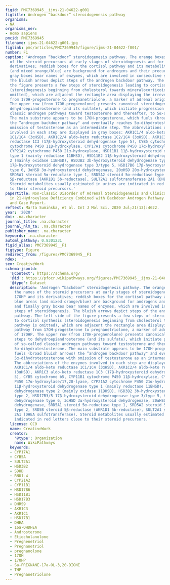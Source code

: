 ```yaml
---
figid: PMC7369945__ijms-21-04622-g001
figtitle: Androgen “backdoor” steroidogenesis pathway
organisms:
- NA
organisms_ner:
- Homo sapiens
pmcid: PMC7369945
filename: ijms-21-04622-g001.jpg
figlink: pmc/articles/PMC7369945/figure/ijms-21-04622-f001/
number: F1
caption: 'Androgen “backdoor” steroidogenesis pathway. The orange boxes bear the names
  of the steroid precursors at early stages of steroidogenesis and for 17OHP and its
  derivatives; reddish boxes for the cortisol pathway and its metabolite; blue areas
  (and mixed orange/blue) are background for androgens and their precursors; and finally
  gray boxes bear names of enzymes, which are involved in consecutive steps of steroidogenesis.
  The bluish arrows depict steps of the androgen backdoor pathway. The left side of
  the figure presents a few steps of steroidogenesis leading to cortisol synthesis
  (steroidogenesis beginning from cholesterol towards mineralocorticoid pathway is
  omitted), which are adjacent the rectangle area displaying the irreversible pathway
  from 17OH-progesterone to pregnanetriolone, a marker of adrenal origin of 17OHP.
  The upper row (from 17OH-pregnenolone) presents canonical steroidogenic steps to
  dehydroepiandrosterone (and its sulfate), which initiate progression of so-called
  classic androgen pathways toward testosterone and thereafter, to 5α-dihydrotestosterone.
  The main substrate appears to be 17OH-progesterone, which fuels (broad bluish arrows)
  the ”androgen backdoor pathway" and eventually reaches 5α-dihydrotestosterone with
  omission of testosterone as an intermediate step. The abbreviations of the enzymes
  involved in each step are displayed in gray boxes: AKR1C1/4 aldo-keto reductase
  1C1/1C4 (3αHSD), AKR1C2/4 aldo-keto reductase 1C2/1C4 (3αHSD), AKR1C3 aldo-keto
  reductase 1C3 (17β-hydroxysteroid dehydrogenase type 5), CYB5 cytochrome b5, CYP11B1
  cytochrome P450 11β-hydroxylase, CYP17A1 cytochrome P450 17α-hydroxylase/17,20-lyase,
  CYP21A2 cytochrome P450 21α-hydroxylase, HSD11B1 11β-hydroxysteroid dehydrogenase
  type 1 (mainly reductase 11BHSD), HSD11B2 11β-hydroxysteroid dehydrogenase type
  2 (mainly oxidase 11BHSD), HSD3B2 3b-hydroxysteroid dehydrogenase type 2, HSD17B3/5
  17β-hydroxysteroid dehydrogenase type 3/type 5, HSD17B6 17β-hydroxysteroid dehydrogenase
  type 6, 3αHSD 3α-hydroxysteroid dehydrogenase, 20αHSD 20α-hydroxysteroid dehydrogenase,
  SRD5A1 steroid 5α-reductase type 1, SRD5A2 steroid 5α-reductase type 2, SRD5B steroid
  5β-reductase (AKR1D1 5b-reductase), SULT2A1 sulfotransferase 2A1 (DHEA sulfotransferase).
  Steroid metabolites usually estimated in urines are indicated in red letters close
  to their steroid precursors.'
papertitle: Non-Classic Disorder of Adrenal Steroidogenesis and Clinical Dilemmas
  in 21-Hydroxylase Deficiency Combined with Backdoor Androgen Pathway. Mini-Review
  and Case Report.
reftext: Marta Sumińska, et al. Int J Mol Sci. 2020 Jul;21(13):4622.
year: '2020'
doi: .na.character
journal_title: .na.character
journal_nlm_ta: .na.character
publisher_name: .na.character
keywords: .na.character
automl_pathway: 0.8301231
figid_alias: PMC7369945__F1
figtype: Figure
redirect_from: /figures/PMC7369945__F1
ndex: ''
seo: CreativeWork
schema-jsonld:
  '@context': https://schema.org/
  '@id': https://pfocr.wikipathways.org/figures/PMC7369945__ijms-21-04622-g001.html
  '@type': Dataset
  description: 'Androgen “backdoor” steroidogenesis pathway. The orange boxes bear
    the names of the steroid precursors at early stages of steroidogenesis and for
    17OHP and its derivatives; reddish boxes for the cortisol pathway and its metabolite;
    blue areas (and mixed orange/blue) are background for androgens and their precursors;
    and finally gray boxes bear names of enzymes, which are involved in consecutive
    steps of steroidogenesis. The bluish arrows depict steps of the androgen backdoor
    pathway. The left side of the figure presents a few steps of steroidogenesis leading
    to cortisol synthesis (steroidogenesis beginning from cholesterol towards mineralocorticoid
    pathway is omitted), which are adjacent the rectangle area displaying the irreversible
    pathway from 17OH-progesterone to pregnanetriolone, a marker of adrenal origin
    of 17OHP. The upper row (from 17OH-pregnenolone) presents canonical steroidogenic
    steps to dehydroepiandrosterone (and its sulfate), which initiate progression
    of so-called classic androgen pathways toward testosterone and thereafter, to
    5α-dihydrotestosterone. The main substrate appears to be 17OH-progesterone, which
    fuels (broad bluish arrows) the ”androgen backdoor pathway" and eventually reaches
    5α-dihydrotestosterone with omission of testosterone as an intermediate step.
    The abbreviations of the enzymes involved in each step are displayed in gray boxes:
    AKR1C1/4 aldo-keto reductase 1C1/1C4 (3αHSD), AKR1C2/4 aldo-keto reductase 1C2/1C4
    (3αHSD), AKR1C3 aldo-keto reductase 1C3 (17β-hydroxysteroid dehydrogenase type
    5), CYB5 cytochrome b5, CYP11B1 cytochrome P450 11β-hydroxylase, CYP17A1 cytochrome
    P450 17α-hydroxylase/17,20-lyase, CYP21A2 cytochrome P450 21α-hydroxylase, HSD11B1
    11β-hydroxysteroid dehydrogenase type 1 (mainly reductase 11BHSD), HSD11B2 11β-hydroxysteroid
    dehydrogenase type 2 (mainly oxidase 11BHSD), HSD3B2 3b-hydroxysteroid dehydrogenase
    type 2, HSD17B3/5 17β-hydroxysteroid dehydrogenase type 3/type 5, HSD17B6 17β-hydroxysteroid
    dehydrogenase type 6, 3αHSD 3α-hydroxysteroid dehydrogenase, 20αHSD 20α-hydroxysteroid
    dehydrogenase, SRD5A1 steroid 5α-reductase type 1, SRD5A2 steroid 5α-reductase
    type 2, SRD5B steroid 5β-reductase (AKR1D1 5b-reductase), SULT2A1 sulfotransferase
    2A1 (DHEA sulfotransferase). Steroid metabolites usually estimated in urines are
    indicated in red letters close to their steroid precursors.'
  license: CC0
  name: CreativeWork
  creator:
    '@type': Organization
    name: WikiPathways
  keywords:
  - CYP17A1
  - CYB5A
  - SULT2A1
  - HSD3B2
  - SDHD
  - RNU1-4
  - CYP21A2
  - CYP11B1
  - HSD17B6
  - HSD11B1
  - HSD17B3
  - DHRS9
  - AKR1C3
  - AKR1C1
  - HSD17B1
  - DHEA
  - 16a-OHDHEA
  - Androsterone
  - Etiocholanolone
  - Pregnenetriol
  - Pregnanetriol
  - pregnanolone
  - 17OH
  - 17OHP
  - Sa-PREGNANE-17a-OL-3,20-DIONE
  - THF
  - Pregnanetriolone
---
```

